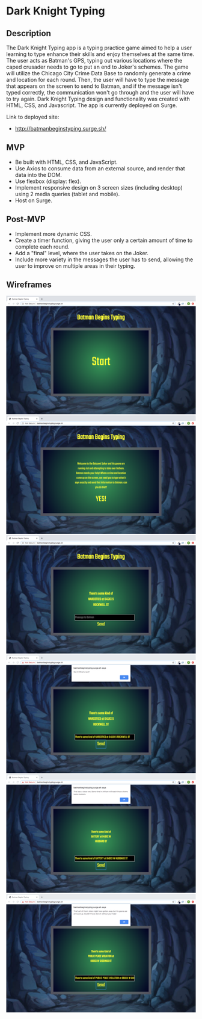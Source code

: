 # Dark Knight Typing

## Description

The Dark Knight Typing app is a typing practice game aimed to help a user learning to type enhance their skills and enjoy themselves at the same time. The user acts as Batman's GPS, typing out various locations where the caped crusader needs to go to put an end to Joker's schemes. The game will utilize the Chicago City Crime Data Base to randomly generate a crime and location for each round. Then, the user will have to type the message that appears on the screen to send to Batman, and if the message isn't typed correctly, the communication won't go through and the user will have to try again. Dark Knight Typing design and functionality was created with HTML, CSS, and Javascript. The app is currently deployed on Surge.

Link to deployed site: 

* http://batmanbeginstyping.surge.sh/

## MVP
* Be built with HTML, CSS, and JavaScript.
* Use Axios to consume data from an external source, and render that data into the DOM.
* Use flexbox (display: flex).
* Implement responsive design on 3 screen sizes (including desktop) using 2 media queries (tablet and mobile).
* Host on Surge. 

## Post-MVP
* Implement more dynamic CSS.
* Create a timer function, giving the user only a certain amount of time to complete each round.
* Add a "final" level, where the user takes on the Joker.
* Include more variety in the messages the user has to send, allowing the user to improve on multiple areas in their typing.


## Wireframes

<img src ="Wireframes/Screen Shot 2020-02-07 at 10.14.00 AM.png">
<img src ="Wireframes/Screen Shot 2020-02-07 at 10.14.06 AM.png">
<img src ="Wireframes/Screen Shot 2020-02-07 at 10.14.19 AM.png">
<img src ="Wireframes/Screen Shot 2020-02-07 at 10.14.31 AM.png">
<img src ="Wireframes/Screen Shot 2020-02-07 at 10.14.52 AM.png">
<img src ="Wireframes/Screen Shot 2020-02-07 at 10.15.16 AM.png">




